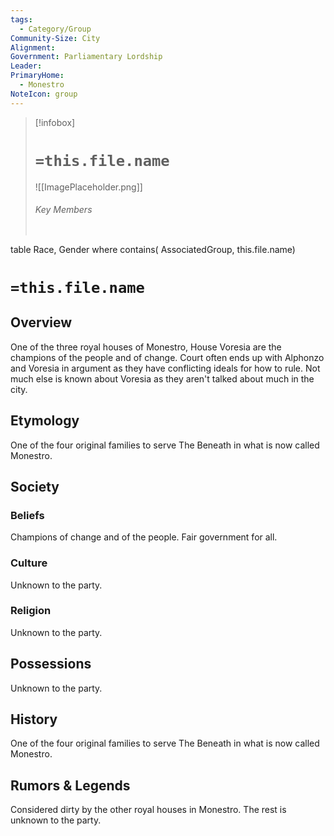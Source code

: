 ```yaml
---
tags:
  - Category/Group
Community-Size: City
Alignment: 
Government: Parliamentary Lordship
Leader: 
PrimaryHome:
  - Monestro
NoteIcon: group
---
```




> [!infobox]
> # `=this.file.name`
> ![[ImagePlaceholder.png]]
> ###### Key Members
> ```dataview
table Race, Gender
where contains( AssociatedGroup, this.file.name)

# `=this.file.name`

## Overview
One of the three royal houses of Monestro, House Voresia are the champions of the people and of change. Court often ends up with Alphonzo and Voresia in argument as they have conflicting ideals for how to rule. Not much else is known about Voresia as they aren't talked about much in the city.

## Etymology
One of the four original families to serve The Beneath in what is now called Monestro.

## Society
### Beliefs
Champions of change and of the people.
Fair government for all.

### Culture
Unknown to the party.

### Religion
Unknown to the party.

## Possessions
Unknown to the party.

## History
One of the four original families to serve The Beneath in what is now called Monestro.

## Rumors & Legends
Considered dirty by the other royal houses in Monestro.
The rest is unknown to the party.



